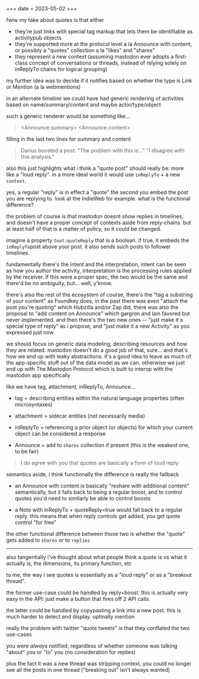 +++
date = 2023-05-02
+++

fwiw my take about quotes is that either

- they're just links with special tag markup that lets them be identifiable as activitypub objects
- they're supported more at the protocol level a la Announce with content, or possibly a "quotes" collection a la "likes" and "shares"
- they represent a new context (assuming mastodon ever adopts a first-class concept of conversations or threads, instead of relying solely on inReplyTo chains for logical grouping)

my further idea was to decide if it notifies based on whether the type is Link or Mention (a la webmentions)

in an alternate timeline we could have had generic rendering of activities based on name/summary/content and maybe actor/type/object

such a generic renderer would be something like...

> <darius> <Announce> <some-post>
> <Announce.summary>
> <Announce.content>

filling in the last two lines for summary and content

> Darius boosted a post: "The problem with this is..."
> "I disagree with this analysis."

also this just highlights what i think a "quote post" should really be: more like a "loud reply". in a more ideal world it would use `inReplyTo` + a new `context`.

yes, a regular "reply" is in effect a "quote" the second you embed the post you are replying to. look at the IndieWeb for example. what is the functional difference?

the problem of course is that mastodon doesnt show replies in timelines, and doesn't have a proper concept of contexts aside from reply-chains. but at least half of that is a matter of policy, so it could be changed.

imagine a property `toot:quoteReply` that is a boolean. if true, it embeds the `inReplyTo`post above your post. it also sends such posts to follower timelines.

fundamentally there's the intent and the interpretation, intent can be seen as how you author the activity, interpretation is the processing rules applied by the receiver. if this were a proper spec, the two would be the same and there'd be no ambiguity, but... well, y'know.

there's also the rest of the ecosystem of course, there's the "tag a substring of your content" as Foundkey does, in the past there was even "attach the post you're quoting" which Hubzilla and/or Zap did, there was also the proposal to "add content on Announce" which gargron and lain favored but never implemented. and then there's the two new ones -- "just make it a special type of reply" as i propose, and "just make it a new Activity" as you expressed just now

we should focus on generic data modeling, describing resources and how they are related. mastodon doesn't do a good job of that, sure... and that's how we end up with leaky abstractions. it's a good idea to leave as much of the app-specific stuff out of the data model as we can. otherwise we just end up with The Mastodon Protocol which is built to interop with the mastodon app specifically

like we have tag, attachment, inReplyTo, Announce...

- tag = describing entities within the natural language properties (often microsyntaxes)

- attachment = sidecar entities (not necessarily media)

- inReplyTo = referencing a prior object (or objects) for which your current object can be considered a response

- Announce = add to `shares` collection if present (this is the weakest one, to be fair)

> I do agree with you that quotes are basically a form of loud reply

semantics aside, i think functionally the difference is really the fallback

- an Announce with content is basically "reshare with additional content" semantically, but it falls back to being a regular boost, and to control quotes you'd need to similarly be able to control boosts

- a Note with inReplyTo + quoteReply=true would fall back to a regular reply. this means that when reply controls get added, you get quote control "for free"

the other functional difference between those two is whether the "quote" gets added to `shares` or to `replies`

---

also tangentially i've thought about what people think a quote is vs what it actually is, the dimensions, its primary function, etc

to me, the way i see quotes is essentially as a "loud reply" or as a "breakout thread".

the former use-case could be handled by reply+boost. this is actually very easy in the API: just make a button that fires off 2 API calls.

the latter could be handled by copypasting a link into a new post. this is much harder to detect and display. optinally mention

really the problem with twitter "quote tweets" is that they conflated the two use-cases

you were *always* notified, regardless of whether someone was talking "about" you or "to" you (no consideration for replies)

plus the fact it was a new thread was stripping context, you could no longer see all the posts in one thread ("breaking out" isn't always wanted)